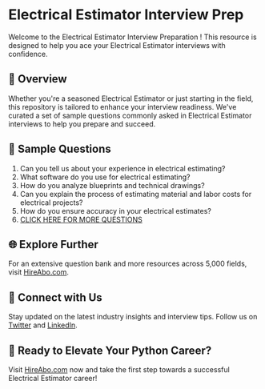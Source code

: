# Electrical Estimator Interview Prep

Welcome to the Electrical Estimator Interview Preparation ! This resource is designed to help you ace your Electrical Estimator interviews with confidence.

## 🚀 Overview

Whether you're a seasoned Electrical Estimator or just starting in the field, this repository is tailored to enhance your interview readiness. We've curated a set of sample questions commonly asked in Electrical Estimator interviews to help you prepare and succeed.

## 📝 Sample Questions

1. Can you tell us about your experience in electrical estimating?
2. What software do you use for electrical estimating?
3. How do you analyze blueprints and technical drawings?
4. Can you explain the process of estimating material and labor costs for electrical projects?
5. How do you ensure accuracy in your electrical estimates?
6. [CLICK HERE FOR MORE QUESTIONS](https://hireabo.com/job/12_1_9/Electrical%20Estimator)

## 🌐 Explore Further

For an extensive question bank and more resources across 5,000 fields, visit [HireAbo.com](https://www.hireabo.com).

## 📱 Connect with Us

Stay updated on the latest industry insights and interview tips. Follow us on [Twitter](https://twitter.com/hireabo) and [LinkedIn](https://www.linkedin.com/in/hire-abo-3609972a8/).

## 🚀 Ready to Elevate Your Python Career?

Visit [HireAbo.com](https://www.hireabo.com) now and take the first step towards a successful Electrical Estimator career!